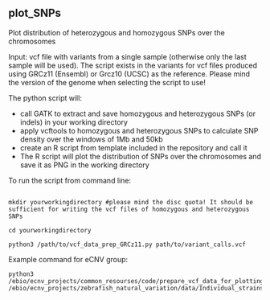 ## plot_SNPs
Plot distribution of heterozygous and homozygous SNPs over the chromosomes

Input: 
vcf file with variants from a single sample (otherwise only the last sample will be used).
The script exists in the variants for vcf files produced using GRCz11 (Ensembl) or Grcz10 (UCSC) as the reference. Please mind the version of the genome when selecting the script to use!

The python script will: 
* call GATK to extract and save homozygous and heterozygous SNPs (or indels) in your working directory 
* apply vcftools to homozygous and heterozygous SNPs to calculate SNP density over the windows of 1Mb and 50kb
* create an R script from template included in the repository and call it
* The R script will plot the distribution of SNPs over the chromosomes and save it as PNG in the working directory

To run the script from command line:

```{bash}

mkdir yourworkingdirectory #please mind the disc quota! It should be sufficient for writing the vcf files of homozygous and heterozygous SNPs

cd yourworkingdirectory

python3 /path/to/vcf_data_prep_GRCz11.py path/to/variant_calls.vcf
```

Example command for eCNV group:
```
python3 /ebio/ecnv_projects/common_resourses/code/prepare_vcf_data_for_plotting/vcf_data_prep_GRCz11.py /ebio/ecnv_projects/zebrafish_natural_variation/data/Individual_strains_variants/GRCz11/Mutants/aub.S960Nr1.filtered_indels.vcf
```
